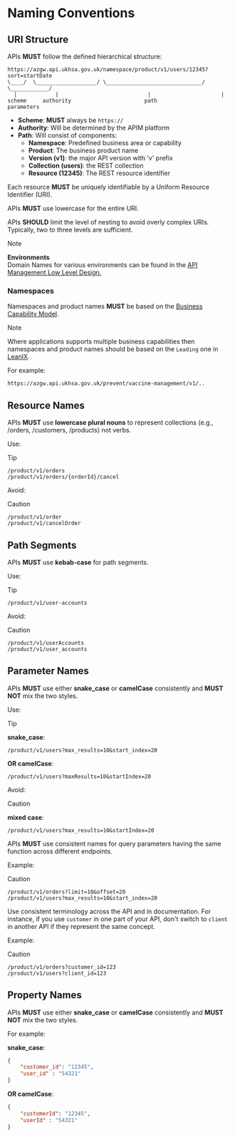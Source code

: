 # Naming Conventions

## URI Structure

APIs **MUST** follow the defined hierarchical structure:

```text
https://azgw.api.ukhsa.gov.uk/namespace/product/v1/users/12345?sort=startDate
\____/  \___________________/ \______________________________/ \____________/
  |            |                            |                      |
scheme     authority                       path                parameters
```

- **Scheme**: **MUST** always be `https://`
- **Authority**: Will be determined by the APIM platform
- **Path**: Will consist of components:
  - **Namespace**: Predefined business area or capability
  - **Product**: The business product name
  - **Version (v1)**: the major API version with 'v' prefix
  - **Collection (users)**: the REST collection
  - **Resource (12345)**: The REST resource identifier

Each resource **MUST** be uniquely identifiable by a Uniform Resource Identifier (URI).

APIs **MUST** use lowercase for the entire URI.

APIs **SHOULD** limit the level of nesting to avoid overly complex URIs. Typically, two to three levels are sufficient.

> [!NOTE]
> **Environments**  
> Domain Names for various environments can be found in the [API Management Low Level Design.](https://confluence.collab.test-and-trace.nhs.uk/display/BRP/API+Management+Low+level+Design+-+MVP)

### Namespaces

Namespaces and product names **MUST** be based on the [Business Capability Model](https://confluence.collab.test-and-trace.nhs.uk/display/AT/Business+Capability+Model).

> [!NOTE]
> Where applications supports multiple business capabilities then namespaces and product names should be based on the `Leading` one in [LeanIX](https://phe.leanix.net/phelive).

For example:

``` text
https://azgw.api.ukhsa.gov.uk/prevent/vaccine-management/v1/..
```

## Resource Names

APIs **MUST** use **lowercase plural nouns** to represent collections (e.g., /orders, /customers, /products) not verbs.

Use:
> [!TIP]
>
> ``` text
> /product/v1/orders
> /product/v1/orders/{orderId}/cancel
> ```

Avoid:
> [!CAUTION]
>
> ``` text
> /product/v1/order
> /product/v1/cancelOrder
> ```

## Path Segments

APIs **MUST** use **kebab-case** for path segments.

Use:
> [!TIP]
>
> ``` text
> /product/v1/user-accounts
> ```

Avoid:
> [!CAUTION]
>
> ``` text
> /product/v1/userAccounts
> /product/v1/user_accounts
> ```

## Parameter Names

APIs **MUST** use either **snake_case** or **camelCase** consistently and **MUST NOT** mix the two styles.

Use:
> [!TIP]
> **snake_case**:
>
> ``` text
> /product/v1/users?max_results=10&start_index=20
> ```
>
> **OR camelCase**:
>
> ``` text
> /product/v1/users?maxResults=10&startIndex=20
> ```

Avoid:
> [!CAUTION]
> **mixed case**:
>
> ``` text
> /product/v1/users?max_results=10&startIndex=20
> ```

APIs **MUST** use consistent names for query parameters having the same function across different endpoints.

Example:

> [!CAUTION]
>
> ``` text
> /product/v1/orders?limit=10&offset=20
> /product/v1/users?max_results=10&start_index=20
> ```

Use consistent terminology across the API and in documentation. For instance, if you use `customer` in one part of your API, don't switch to `client` in another API if they represent the same concept.

Example:

> [!CAUTION]
>
> ``` text
> /product/v1/orders?customer_id=123
> /product/v1/users?client_id=123
> ```

## Property Names

APIs **MUST** use either **snake_case** or **camelCase** consistently and **MUST NOT** mix the two styles.

For example:

**snake_case**:

``` json
{
    "customer_id": "12345",
    "user_id" : "54321"
}
```

**OR camelCase**:

``` json
{
    "customerId": "12345",
    "userId" : "54321"
}
```
